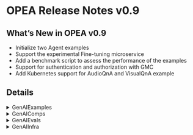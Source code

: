 # OPEA Release Notes v0.9
## What’s New in OPEA v0.9

- Initialize two Agent examples
- Support the experimental Fine-tuning microservice
- Add a benchmark script to assess the performance of the examples
- Support for authentication and authorization with GMC
- Add Kubernetes support for AudioQnA and VisualQnA example

## Details

<details><summary>GenAIExamples</summary> 

- ChatQnA
    -
    - Update port in set_env.sh([040d2b7](https://github.com/opea-project/GenAIExamples/commit/040d2b7))
    - Fix minor issue in ChatQnA Gaudi docker README([a5ed223](https://github.com/opea-project/GenAIExamples/commit/a5ed223))
    - update chatqna dataprep-redis port([02a1536](https://github.com/opea-project/GenAIExamples/commit/02a1536))
    - Add support for .md file in file upload in the chatqna-ui([7a67298](https://github.com/opea-project/GenAIExamples/commit/7a67298))
    - Added the ChatQnA delete feature, and updated the corresponding README([09a3196](https://github.com/opea-project/GenAIExamples/commit/09a3196))
    - fixed ISSUE-528([45cf553](https://github.com/opea-project/GenAIExamples/commit/45cf553))
    - Fix vLLM and vLLM-on-Ray UT bug([cfcac3f](https://github.com/opea-project/GenAIExamples/commit/cfcac3f))
    - set OLLAMA_MODEL env to docker container([c297155](https://github.com/opea-project/GenAIExamples/commit/c297155))
    - Update guardrail docker file path([06c4484](https://github.com/opea-project/GenAIExamples/commit/06c4484))
    - remove ray serve([c71bc68](https://github.com/opea-project/GenAIExamples/commit/c71bc68))
    - Refine docker_compose for dataprep param settings([3913c7b](https://github.com/opea-project/GenAIExamples/commit/3913c7b))

- Deployment
    - update manifests for v0.9([ba78b4c](https://github.com/opea-project/GenAIExamples/commit/ba78b4c))
    - Update K8S manifest for ChatQnA/CodeGen/CodeTrans/DocSum([01c1b75](https://github.com/opea-project/GenAIExamples/commit/01c1b75))
    - Update benchmark manifest to fix errors([4fd3517](https://github.com/opea-project/GenAIExamples/commit/4fd3517))
    - Update env for manifest([4fa37e7](https://github.com/opea-project/GenAIExamples/commit/4fa37e7))
    - update manifests for v0.9([08f57fa](https://github.com/opea-project/GenAIExamples/commit/08f57fa))
    - Add AudioQnA example via GMC([c86cf85](https://github.com/opea-project/GenAIExamples/commit/c86cf85))
    - add k8s support for audioqna([0a6bad0](https://github.com/opea-project/GenAIExamples/commit/0a6bad0))
    - Update mainifest for FaqGen([80e3e2a](https://github.com/opea-project/GenAIExamples/commit/80e3e2a))
    - Add kubernetes support for VisualQnA([4f7fc39](https://github.com/opea-project/GenAIExamples/commit/4f7fc39))
    - Add dataprep microservice to chatQnA example and the e2e test([1c23d87](https://github.com/opea-project/GenAIExamples/commit/1c23d87))

- Documentation
    - [doc] Update README.md([c73e4e0](https://github.com/opea-project/GenAIExamples/commit/c73e4e0))
    - doc fix: Update README.md to remove specific dicscription of paragraph-1([5a9c109](https://github.com/opea-project/GenAIExamples/commit/5a9c109))
    - doc: fix markdown in docker_image_list.md([9277fe6](https://github.com/opea-project/GenAIExamples/commit/9277fe6))
    - doc: fix markdown in Translation/README.md([d645305](https://github.com/opea-project/GenAIExamples/commit/d645305))
    - doc: fix markdown in SearchQnA/README.md([c461b60](https://github.com/opea-project/GenAIExamples/commit/c461b60))
    - doc: fix FaqGen/README.md markdown([704ec92](https://github.com/opea-project/GenAIExamples/commit/704ec92))
    - doc: fix markdown in DocSum/README.md([83712b9](https://github.com/opea-project/GenAIExamples/commit/83712b9))
    - doc: fix markdown in CodeTrans/README.md([076bca3](https://github.com/opea-project/GenAIExamples/commit/076bca3))
    - doc: fix CodeGen/README.md markdown([33f8329](https://github.com/opea-project/GenAIExamples/commit/33f8329))
    - doc: fix markdown in ChatQnA/README.md([015a2b1](https://github.com/opea-project/GenAIExamples/commit/015a2b1))
    - doc: fix headings in markdown files([21fab71](https://github.com/opea-project/GenAIExamples/commit/21fab71))
    - doc: missed an H1 in the middle of a doc([4259240](https://github.com/opea-project/GenAIExamples/commit/4259240))
    - doc: remove use of HTML for table in README([e81e0e5](https://github.com/opea-project/GenAIExamples/commit/e81e0e5))
    - Update ChatQnA readme with OpenShift instructions([ed48371](https://github.com/opea-project/GenAIExamples/commit/ed48371))
    - Convert HTML to markdown format.([14621f8](https://github.com/opea-project/GenAIExamples/commit/14621f8))
    - Fix typo {your_ip} to {host_ip}([ad8ca88](https://github.com/opea-project/GenAIExamples/commit/ad8ca88))
    - README fix typo([abc02e1](https://github.com/opea-project/GenAIExamples/commit/abc02e1))
    - fix script issues in MD file([acdd712](https://github.com/opea-project/GenAIExamples/commit/acdd712))
    - Minor documentation improvements in the CodeGen README([17b9676](https://github.com/opea-project/GenAIExamples/commit/17b9676))
    - Refine Main README([08eb269](https://github.com/opea-project/GenAIExamples/commit/08eb269))

- Other examples
    - Clean deprecated VisualQnA code([87617e7](https://github.com/opea-project/GenAIExamples/commit/87617e7))
    - Using TGI official release docker image for intel cpu([b2771ad](https://github.com/opea-project/GenAIExamples/commit/b2771ad))
    - Add VisualQnA UI([923cf69](https://github.com/opea-project/GenAIExamples/commit/923cf69))
    - fix container name([5ac77f7](https://github.com/opea-project/GenAIExamples/commit/5ac77f7))
    - Add VisualQnA docker for both Gaudi and Xeon using TGI serving([2390920](https://github.com/opea-project/GenAIExamples/commit/2390920))
    - Remove LangSmith from Examples([88eeb0d](https://github.com/opea-project/GenAIExamples/commit/88eeb0d))
    - Modify the language variable to match language highlight.([f08d411](https://github.com/opea-project/GenAIExamples/commit/f08d411))
    - Remove deprecated folder.([7dd9952](https://github.com/opea-project/GenAIExamples/commit/7dd9952))

- CI/CD/UT
    - update deploy_gmc logical in cd workflow([c016d82](https://github.com/opea-project/GenAIExamples/commit/c016d82))
    - fix ghcr.io/huggingface/text-generation-inference tag([503a1a9](https://github.com/opea-project/GenAIExamples/commit/503a1a9))
    - Add GMC e2e in CD workflow([f45e4c6](https://github.com/opea-project/GenAIExamples/commit/f45e4c6))
    - Fix CI test changed file detect issue([5dcadf3](https://github.com/opea-project/GenAIExamples/commit/5dcadf3))
    - update cd workflow name([3363a37](https://github.com/opea-project/GenAIExamples/commit/3363a37))
    - Change microservice tags in CD workflow([71363a6](https://github.com/opea-project/GenAIExamples/commit/71363a6))
    - Fix manual freeze images workflow([c327972](https://github.com/opea-project/GenAIExamples/commit/c327972))
    - open chatqna guardrails test([db2d2bd](https://github.com/opea-project/GenAIExamples/commit/db2d2bd))
    - Add gmc build, scan and deploy workflow([a39f23a](https://github.com/opea-project/GenAIExamples/commit/a39f23a))
    - Enhance CI/CD infrastructure([c26d0f6](https://github.com/opea-project/GenAIExamples/commit/c26d0f6))
    - Fix typo in CI workflow([e12baca](https://github.com/opea-project/GenAIExamples/commit/e12baca))
    - Fix ChatQnA Qdrant CI issues([e71aba0](https://github.com/opea-project/GenAIExamples/commit/e71aba0))
    - remove continue-on-error: true to stop the test when image build failed([6296e9f](https://github.com/opea-project/GenAIExamples/commit/6296e9f))
    - Fix CD workflow typos([039014f](https://github.com/opea-project/GenAIExamples/commit/039014f))
    - Freeze base images([c9f9aca](https://github.com/opea-project/GenAIExamples/commit/c9f9aca))
    - support multiple test cases for ChatQnA([939502d](https://github.com/opea-project/GenAIExamples/commit/939502d))
    - set action back to pull_request_target([1c07a38](https://github.com/opea-project/GenAIExamples/commit/1c07a38))
    - Add BoM collect workflow and image publish workflow([e93146b](https://github.com/opea-project/GenAIExamples/commit/e93146b))
    - Fix left issues in CI/CD structure refactor([a6385bc](https://github.com/opea-project/GenAIExamples/commit/a6385bc))
    - Add composable manifest e2e test for cd workflow([d68be05](https://github.com/opea-project/GenAIExamples/commit/d68be05))
    - Add secrets for CI test([3c9e2aa](https://github.com/opea-project/GenAIExamples/commit/3c9e2aa))
    - Build up docker images CD workflow([8c384e0](https://github.com/opea-project/GenAIExamples/commit/8c384e0))
    - fix corner issue in CI test([64bfea9](https://github.com/opea-project/GenAIExamples/commit/64bfea9))
    - Rename github workflow files([ebc165a](https://github.com/opea-project/GenAIExamples/commit/ebc165a))
    - Improve manifest chaqna test([a072441](https://github.com/opea-project/GenAIExamples/commit/a072441))
    - Refactor build image workflows with common action.yml([e22d413](https://github.com/opea-project/GenAIExamples/commit/e22d413))
    - Automatic create issue to GenAIInfra when docker compose files changed([8bdb598](https://github.com/opea-project/GenAIExamples/commit/8bdb598))
    - Add components owner([ab98795](https://github.com/opea-project/GenAIExamples/commit/ab98795))
    - Fix code scan warning([ac89855](https://github.com/opea-project/GenAIExamples/commit/ac89855))
    - Check url of docker image list.([cf021ee](https://github.com/opea-project/GenAIExamples/commit/cf021ee))

</details>

<details><summary>GenAIComps</summary> 

- Cores
    - Refine parameter in api_protocol.py([0584b45](https://github.com/opea-project/GenAIComps/commit/0584b45))
    - Revert the default value of  max_new_tokens to 1024([f2497c5](https://github.com/opea-project/GenAIComps/commit/f2497c5))
    - Fixed Orchestrator schedule method([76877c1](https://github.com/opea-project/GenAIComps/commit/76877c1))
    - fix wrong indent([9b0edf2](https://github.com/opea-project/GenAIComps/commit/9b0edf2))
    - Allow downstream of streaming nodes([90e367e](https://github.com/opea-project/GenAIComps/commit/90e367e))
    - Add Retrieval gateway in core to support IndexRetrivel Megaservice([56daf95](https://github.com/opea-project/GenAIComps/commit/56daf95))

- LLM/embedding/reranking/retrieval
    - Using habana docker 1.16.1 everywhere([5deb383](https://github.com/opea-project/GenAIComps/commit/5deb383))
    - adding entrypoint.sh to faq-generation comp ([4a7b8f4](https://github.com/opea-project/GenAIComps/commit/4a7b8f4))
    - Fix image in docker compose yaml to use the built docker image tag from the README([72a2553](https://github.com/opea-project/GenAIComps/commit/72a2553))
    - Refine LLM Native Microservice([b16b14a](https://github.com/opea-project/GenAIComps/commit/b16b14a))
    - Fix Retriever qdrant issue([7aee7e4](https://github.com/opea-project/GenAIComps/commit/7aee7e4))
    - Change /root/ to /home/user/.([4a67d42](https://github.com/opea-project/GenAIComps/commit/4a67d42))
    - Fix embeddings_langchain-mosec issue.([87905ad](https://github.com/opea-project/GenAIComps/commit/87905ad))
    - fix HuggingFaceEmbedding deprecated in favor of HuggingFaceInferenceAPIEmbedding([2891cc6](https://github.com/opea-project/GenAIComps/commit/2891cc6))
    - align vllm-ray response format to tgi response format([ac4a777](https://github.com/opea-project/GenAIComps/commit/ac4a777))
    - build new images for llms([ed99d47](https://github.com/opea-project/GenAIComps/commit/ed99d47))
    - LLM micro service input data does not have input model name([761f7e0](https://github.com/opea-project/GenAIComps/commit/761f7e0))
    - Fix OpenVINO vLLM build scripts and update unit test case([91d825c](https://github.com/opea-project/GenAIComps/commit/91d825c))
    - Refine the instructions to run the retriever example with qdrant([eb51018](https://github.com/opea-project/GenAIComps/commit/eb51018))
    - Add cmds to restart ollama service and add proxy settings while launching docker([8eb8b6a](https://github.com/opea-project/GenAIComps/commit/8eb8b6a))
    - Vllm and vllm-ray bug fix (add opea for vllm, update setuptools version)([0614fc2](https://github.com/opea-project/GenAIComps/commit/0614fc2))
    - remove deprecated langchain imports and switch to langchain-huggingface([055404a](https://github.com/opea-project/GenAIComps/commit/055404a))
    - [Enhence] Increase mosec_embedding forward timeout to support high concurrency cases([b61f61b](https://github.com/opea-project/GenAIComps/commit/b61f61b))
    - Fix issues in updating embedding & reranking model to bge-large-zh-v1.5([da19c5d](https://github.com/opea-project/GenAIComps/commit/da19c5d))
    - refact embedding/ranking/llm request/response by referring to openai format([7287caa](https://github.com/opea-project/GenAIComps/commit/7287caa))
    - align VLLM micro-service output format with UI([c1887ed](https://github.com/opea-project/GenAIComps/commit/c1887ed))
    - fix vllm docker command([c1a5883](https://github.com/opea-project/GenAIComps/commit/c1a5883))
    - Update Embedding Mosec Dockerfile to use BAAI/bge-large-zh-v1.5([bbdc1f0](https://github.com/opea-project/GenAIComps/commit/bbdc1f0))
    - remove length limitation of embedding([edcd1e8](https://github.com/opea-project/GenAIComps/commit/edcd1e8))

- LVM/TTS/ASR
    - Revise TTS, SpeechT5Model to end the last audio chunk at the correct punctuation mark location([20fc8ca](https://github.com/opea-project/GenAIComps/commit/20fc8ca))
    - Support llava-next using TGI([e156101](https://github.com/opea-project/GenAIComps/commit/e156101))
    - whisper: Fix container build failure([d5b8cdf](https://github.com/opea-project/GenAIComps/commit/d5b8cdf))
    - support whisper long-form generation ([daec680](https://github.com/opea-project/GenAIComps/commit/daec680))
    - Support multiple image sources for LVM microservice([ed776ac](https://github.com/opea-project/GenAIComps/commit/ed776ac))
    - fix ffmpeg build on hpu([ac3909d](https://github.com/opea-project/GenAIComps/commit/ac3909d))
    - Support streaming output for LVM microservice([c5a0344](https://github.com/opea-project/GenAIComps/commit/c5a0344))

- DataPrep
    - Fix Dataprep qdrant issues and add Test Script([a851abf](https://github.com/opea-project/GenAIComps/commit/a851abf))
    - Refine robustness of Dataprep Redis([04986c1](https://github.com/opea-project/GenAIComps/commit/04986c1))
    - Address testcase failure([075e84f](https://github.com/opea-project/GenAIComps/commit/075e84f))
    - Added support for Unified Port, GET/DELETE endpoints in pgvector Dataprep([8a62bac](https://github.com/opea-project/GenAIComps/commit/8a62bac))
    - Update dataprep default mosec embedding model in config.py([8f0f2b0](https://github.com/opea-project/GenAIComps/commit/8f0f2b0))
    - unify port in one microservice.([f8d45e5](https://github.com/opea-project/GenAIComps/commit/f8d45e5))
    - Pinecone update to OPEA([7c9f77b](https://github.com/opea-project/GenAIComps/commit/7c9f77b))
    - Refine Dataprep Code & UT([867e9d7](https://github.com/opea-project/GenAIComps/commit/867e9d7))
    - Support delete for Milvus vector db in Dataprep([767a14c](https://github.com/opea-project/GenAIComps/commit/767a14c))
    - Redis-dataprep: Make Redis connection consistent([cfaf5f0](https://github.com/opea-project/GenAIComps/commit/cfaf5f0))
    - Update Dataprep with Parameter Settings([55b457b](https://github.com/opea-project/GenAIComps/commit/55b457b))

- Other Components
    - Remove 'langsmith' per code review([dcf68a0](https://github.com/opea-project/GenAIComps/commit/dcf68a0))
    - Refine Nginx Component([69f9895](https://github.com/opea-project/GenAIComps/commit/69f9895))
    - Add logging for unified debug([fab1fbd](https://github.com/opea-project/GenAIComps/commit/fab1fbd))
    - Add Nginx Component for Service Forwarding([60cc0b0](https://github.com/opea-project/GenAIComps/commit/60cc0b0))
    - Fix line endings to LF([fecf4ac](https://github.com/opea-project/GenAIComps/commit/fecf4ac))
    - Add Assistant API for agent([f3a8935](https://github.com/opea-project/GenAIComps/commit/f3a8935))
    - doc: remove use of unknown highlight language([5bd8bda](https://github.com/opea-project/GenAIComps/commit/5bd8bda))
    - Update README.md([b271739](https://github.com/opea-project/GenAIComps/commit/b271739))
    - doc: fix multiple H1 headings([77e0e7b](https://github.com/opea-project/GenAIComps/commit/77e0e7b))
    - Add RagAgentDocGrader  to agent comp([368c833](https://github.com/opea-project/GenAIComps/commit/368c833))
    - Update Milvus docker-compose.yaml([d3eefea](https://github.com/opea-project/GenAIComps/commit/d3eefea))
    - prompt_registry: Unifying API endpoint port([27a01ee](https://github.com/opea-project/GenAIComps/commit/27a01ee))
    - Minor SPDX header update([4712545](https://github.com/opea-project/GenAIComps/commit/4712545))
    - Modification to toxicity plugin PR ([63650d0](https://github.com/opea-project/GenAIComps/commit/63650d0))
    - Optional container build instructions([be4833f](https://github.com/opea-project/GenAIComps/commit/be4833f))
    - Add Uvicorn dependency([b2e2b1a](https://github.com/opea-project/GenAIComps/commit/b2e2b1a))
    - Support launch as Non-Root user in all published container images.([1eaf6b7](https://github.com/opea-project/GenAIComps/commit/1eaf6b7))
    - Update readme and remove empty readme([a61e434](https://github.com/opea-project/GenAIComps/commit/a61e434))
    - Refine Guardrails README and update model([7749ce3](https://github.com/opea-project/GenAIComps/commit/7749ce3))
    - Add codeowner([fb0ea3d](https://github.com/opea-project/GenAIComps/commit/fb0ea3d))
    - Remove unnecessary langsmith dependency([cc8cd70](https://github.com/opea-project/GenAIComps/commit/cc8cd70))
    - doc: add .gitignore([d39fee9](https://github.com/opea-project/GenAIComps/commit/d39fee9))
    - Add output evaluation for guardrails([62ca5bc](https://github.com/opea-project/GenAIComps/commit/62ca5bc))
    - Add ML detection strategy to PII detection guardrail([de27e6b](https://github.com/opea-project/GenAIComps/commit/de27e6b))
    - Add finetuning list job, cancel job, retrieve finetuning job feature([7bbbdaf](https://github.com/opea-project/GenAIComps/commit/7bbbdaf))
    - update finetuning api with openai format.([1ff81da](https://github.com/opea-project/GenAIComps/commit/1ff81da))

- CI/CD/UT
    - Fix tts image build error([8b9dcdd](https://github.com/opea-project/GenAIComps/commit/8b9dcdd))
    - Add CD workflow.([5dedd04](https://github.com/opea-project/GenAIComps/commit/5dedd04))
    - Fix CI test changed file detect issue([cd83854](https://github.com/opea-project/GenAIComps/commit/cd83854))
    - add sudo in wf remove([1043336](https://github.com/opea-project/GenAIComps/commit/1043336))
    - adapt GenAIExample test structure refine([7ffaf24](https://github.com/opea-project/GenAIComps/commit/7ffaf24))
    - Freeze base images([61dba72](https://github.com/opea-project/GenAIComps/commit/61dba72))
    - Fix image build check waring.([2b14c63](https://github.com/opea-project/GenAIComps/commit/2b14c63))
    - Modify validate result check.([8a6079d](https://github.com/opea-project/GenAIComps/commit/8a6079d))
    - Fix requirement actions([2207503](https://github.com/opea-project/GenAIComps/commit/2207503))
    - Add validate result detection.([cf15b91](https://github.com/opea-project/GenAIComps/commit/cf15b91))
    - Check build fail and change port 8008 to 5025/5026.([5159aac](https://github.com/opea-project/GenAIComps/commit/5159aac))
    - Freeze requirements([5d9a855](https://github.com/opea-project/GenAIComps/commit/5d9a855))
    - Fix vllm-ray issue([0bd8215](https://github.com/opea-project/GenAIComps/commit/0bd8215))
    - Standardize image build.([a56a847](https://github.com/opea-project/GenAIComps/commit/a56a847))
    - clean local images before test([f36629a](https://github.com/opea-project/GenAIComps/commit/f36629a))
    - update test files([ab8ebc4](https://github.com/opea-project/GenAIComps/commit/ab8ebc4))
    - Fix validation failure without exit.([f46f1f3](https://github.com/opea-project/GenAIComps/commit/f46f1f3))
    - Update Microservice CI trigger path([3ffcff4](https://github.com/opea-project/GenAIComps/commit/3ffcff4))
    - Add E2E example test([ec4143e](https://github.com/opea-project/GenAIComps/commit/ec4143e))
    - Added unified ports for Chat History Microservice.([2098b91](https://github.com/opea-project/GenAIComps/commit/2098b91))
    - add secrets for test([cafcf1b](https://github.com/opea-project/GenAIComps/commit/cafcf1b))
    - [tests] normalize embedding and reranking endpoint docker image name([e3f29c3](https://github.com/opea-project/GenAIComps/commit/e3f29c3))
    - fix asr ut on hpu([9580298](https://github.com/opea-project/GenAIComps/commit/9580298))
    - update image build list([7185d6b](https://github.com/opea-project/GenAIComps/commit/7185d6b))
    - Add path check for dockerfiles in compose.yaml and change workflow name.([c45f8f0](https://github.com/opea-project/GenAIComps/commit/c45f8f0))
    - enhance docker image build([75d6bc9](https://github.com/opea-project/GenAIComps/commit/75d6bc9))
    - refactor build image with common action.yml([ee5b0f6](https://github.com/opea-project/GenAIComps/commit/ee5b0f6))
    - Fix '=' miss issues.([eb5cc8a](https://github.com/opea-project/GenAIComps/commit/eb5cc8a))

</details>

<details><summary>GenAIEvals</summary> 

- remove useless code.([1004d5b](https://github.com/opea-project/GenAIEval/commit/1004d5b))
- Unify benchmark tool based on stresscli library([71637c0](https://github.com/opea-project/GenAIEval/commit/71637c0))
- Fixed query list id out-of-range issue([7b719de](https://github.com/opea-project/GenAIEval/commit/7b719de))
- Add GMC chatqna benchmark script([6a390da](https://github.com/opea-project/GenAIEval/commit/6a390da))
- Add test example prompts for codegen([ebee50c](https://github.com/opea-project/GenAIEval/commit/ebee50c))
- doc: fix language on codeblock in README([85aef83](https://github.com/opea-project/GenAIEval/commit/85aef83))
- Fix metrics issue of CRUD([82c1654](https://github.com/opea-project/GenAIEval/commit/82c1654))
- Add benchmark stresscli scripts([9998cd7](https://github.com/opea-project/GenAIEval/commit/9998cd7))

</details>

<details><summary>GenAIInfra</summary> 

- GMC
    - update GMC e2e and Doc([8a85364](https://github.com/opea-project/GenAIInfra/commit/8a85364))
    - Fixed some bugs for GMC yaml files([112295a](https://github.com/opea-project/GenAIInfra/commit/112295a))
    - Set up CD workflow for GMC([3d94844](https://github.com/opea-project/GenAIInfra/commit/3d94844))
    - GMC: Add GPU support for GMC.([119941e](https://github.com/opea-project/GenAIInfra/commit/119941e))
    - authN-authZ: add oauth2-proxy support for authentication and authorization together with GMC([488a1ca](https://github.com/opea-project/GenAIInfra/commit/488a1ca))
    - Output streaming support for the whole pipeline in GMC router([c412aa3](https://github.com/opea-project/GenAIInfra/commit/c412aa3))
    - re-org k8s manifests files for GMC and examples([d39b315](https://github.com/opea-project/GenAIInfra/commit/d39b315))
    - GMC: resource management([81060ab](https://github.com/opea-project/GenAIInfra/commit/81060ab))
    - Enable GMC helm installation test in CI([497ff61](https://github.com/opea-project/GenAIInfra/commit/497ff61))
    - Add helm chart for deploying GMC itself([a76c90f](https://github.com/opea-project/GenAIInfra/commit/a76c90f))
    - Add multiple endpoints for GMC pipeline via gmcrouter([da4f091](https://github.com/opea-project/GenAIInfra/commit/da4f091))
    - GMC:  fix unsafe quoting([aa2730a](https://github.com/opea-project/GenAIInfra/commit/aa2730a))
    - fix: update doc for authN-authZ with oauth([54cd66f](https://github.com/opea-project/GenAIInfra/commit/54cd66f))
    - Troubleshooting guide for the validating webhook.([b47ec0c](https://github.com/opea-project/GenAIInfra/commit/b47ec0c))
    - Fix router bugs on max_new_tokens and dataprep gaudi yaml file([5735dd3](https://github.com/opea-project/GenAIInfra/commit/5735dd3))
    - Add dataprep microservice to chatQnA example([d9a0271](https://github.com/opea-project/GenAIInfra/commit/d9a0271))

- HelmChart
    - Add manual helm e2e test flow([3b5f62e](https://github.com/opea-project/GenAIInfra/commit/3b5f62e))
    - Add script to generate manifests from helm charts([273cb1d](https://github.com/opea-project/GenAIInfra/commit/273cb1d))
    - ui: update chatqna helm chart readme and env name([a1d6d70](https://github.com/opea-project/GenAIInfra/commit/a1d6d70))
    - Update helm chart readme([656dcc6](https://github.com/opea-project/GenAIInfra/commit/656dcc6))
    - helm: fix tei/tgi/docsum([a270726](https://github.com/opea-project/GenAIInfra/commit/a270726))
    - helm: update data-prep to latest changes([625899b](https://github.com/opea-project/GenAIInfra/commit/625899b))
    - helm: Update helm manifest to address user raised issues([4319660](https://github.com/opea-project/GenAIInfra/commit/4319660))
    - helm: Support local embedding([73b5b65](https://github.com/opea-project/GenAIInfra/commit/73b5b65))
    - ui: add helm chart/manifests for conversational UI([9dbe550](https://github.com/opea-project/GenAIInfra/commit/9dbe550))
    - helm: Add K8S probes to retriever-usvc([af47b3c](https://github.com/opea-project/GenAIInfra/commit/af47b3c))
    - Enable google secrets in helm chart e2e workflow([7079049](https://github.com/opea-project/GenAIInfra/commit/7079049))
    - Helm/Manifest: Add K8S probe([d3fc939](https://github.com/opea-project/GenAIInfra/commit/d3fc939))
    - Enable helm/common tests in CI([fa8ef35](https://github.com/opea-project/GenAIInfra/commit/fa8ef35))
    - Helm: Add Nvidia GPU support for ChatQnA([868103b](https://github.com/opea-project/GenAIInfra/commit/868103b))
    - misc changes([b1182c4](https://github.com/opea-project/GenAIInfra/commit/b1182c4))
    - tgi: Update tgi version on xeon to latest-intel-cpu([c06bcea](https://github.com/opea-project/GenAIInfra/commit/c06bcea))
    - Fix typos in README([faa976b](https://github.com/opea-project/GenAIInfra/commit/faa976b))
    - Support HF_ENDPOINT([cf28da4](https://github.com/opea-project/GenAIInfra/commit/cf28da4))
    - Set model-volume default to tmp volume([b5c14cd](https://github.com/opea-project/GenAIInfra/commit/b5c14cd))
    - Enable using PV as model cache directory([c0d2ba6](https://github.com/opea-project/GenAIInfra/commit/c0d2ba6))

- Others
    - Rename workflows to get better readable([cb31d05](https://github.com/opea-project/GenAIInfra/commit/cb31d05))
    - Add manual job to freeze image tags and versions after code freeze([c0f5e2f](https://github.com/opea-project/GenAIInfra/commit/c0f5e2f))
    - tgi: revert xeon version to 2.2.0([076e81e](https://github.com/opea-project/GenAIInfra/commit/076e81e))
    - Initial commit for Intel Gaudi Base Operator([c2a13d1](https://github.com/opea-project/GenAIInfra/commit/c2a13d1))
    - Add AudioQnA example and e2e test([1b50b73](https://github.com/opea-project/GenAIInfra/commit/1b50b73))
    - Reorg and rename CI workflows to follow the rules([2bf648c](https://github.com/opea-project/GenAIInfra/commit/2bf648c))
    - Fix errors in ci workflow([779e526](https://github.com/opea-project/GenAIInfra/commit/779e526))
    - Add e2e test for chatqna with switch mode enable([7b20273](https://github.com/opea-project/GenAIInfra/commit/7b20273))
    - Validating webhook implementation([df5f6f3](https://github.com/opea-project/GenAIInfra/commit/df5f6f3))
    - Enhance manually run image build workflow([e983c32](https://github.com/opea-project/GenAIInfra/commit/e983c32))
    - Add image build process on manual event([833dcec](https://github.com/opea-project/GenAIInfra/commit/833dcec))
    - CI: change chart e2e to support tag replacing([739788a](https://github.com/opea-project/GenAIInfra/commit/739788a))
    - Add e2e test for chatQnA with dataprep microservice([c1fd27f](https://github.com/opea-project/GenAIInfra/commit/c1fd27f))
    - Fix a bug of chart e2e workflow([86dd739](https://github.com/opea-project/GenAIInfra/commit/86dd739))
    - Improve chart e2e test workflow and scripts([70205e5](https://github.com/opea-project/GenAIInfra/commit/70205e5))

</details>
